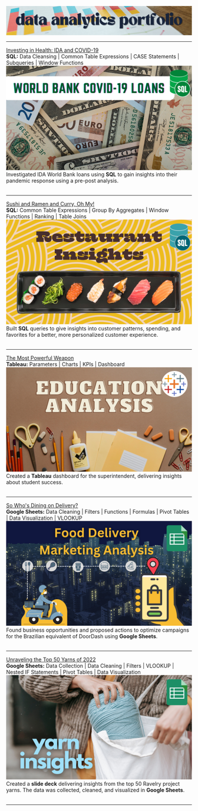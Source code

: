 <img src="images/portfolioTOP.png?raw=true"/>

---
[Investing in Health:  IDA and COVID-19](https://www.linkedin.com/pulse/investing-health-ida-covid-19-karen-waggoner/) <br>
**SQL:**  Data Cleansing | Common Table Expressions | CASE Statements | Subqueries | Window Functions <br>
[<img src="images/Bank_Analysis.png?raw=true"/>](https://www.linkedin.com/pulse/investing-health-ida-covid-19-karen-waggoner/)
Investigated IDA World Bank loans using **SQL** to gain insights into their pandemic response using a pre-post analysis. <br> <br>

---
[Sushi and Ramen and Curry, Oh My!](https://www.linkedin.com/pulse/sushi-ramen-curry-oh-my-karen-waggoner) <br>
**SQL:**  Common Table Expressions | Group By Aggregates | Window Functions | Ranking | Table Joins <br>
[<img src="images/Restaurant_Insights.png?raw=true"/>](https://www.linkedin.com/pulse/sushi-ramen-curry-oh-my-karen-waggoner)
Built **SQL** queries to give insights into customer patterns, spending, and favorites for a better, more personalized customer experience. <br> <br>

---
[The Most Powerful Weapon](https://www.linkedin.com/pulse/most-powerful-weapon-karen-waggoner) <br>
**Tableau:**  Parameters | Charts | KPIs | Dashboard <br>
[<img src="images/Education_Analysis.png?raw=true"/>](https://www.linkedin.com/pulse/most-powerful-weapon-karen-waggoner)
Created a **Tableau** dashboard for the superintendent, delivering insights about student success. <br> <br>

---
[So Who's Dining on Delivery?](https://www.linkedin.com/pulse/so-whos-dining-delivery-karen-waggoner/) <br>
**Google Sheets:**  Data Cleaning | Filters | Functions | Formulas | Pivot Tables | Data Visualization | VLOOKUP <br>
[<img src="images/Food_Delivery.png?raw=true"/>](https://www.linkedin.com/pulse/so-whos-dining-delivery-karen-waggoner/)
Found business opportunities and proposed actions to optimize campaigns for the Brazilian equivalent of DoorDash using **Google Sheets**. <br> <br>

---
[Unraveling the Top 50 Yarns of 2022](/files/yarn_deck.pdf) <br>
**Google Sheets:**  Data Collection | Data Cleaning | Filters | VLOOKUP | Nested IF Statements | Pivot Tables | Data Visualization <br>
[<img src="images/yarn_insights.png?raw=true"/>](/files/yarn_deck.pdf)
Created a **slide deck** delivering insights from the top 50 Ravelry project yarns. The data was collected, cleaned, and visualized in **Google Sheets**. <br> <br>

---







